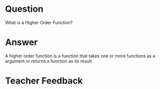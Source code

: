 # Question
What is a Higher Order Function?

# Answer
A higher order function is a function that takes one or more functions as a argument or returns a function as its result. 

# Teacher Feedback